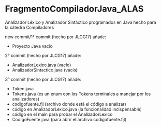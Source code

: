 FragmentoCompiladorJava_ALAS
============================

Analizador Léxico y Analizador Sintáctico programados en Java hecho para la cátedra Compiladores

new commit/1° commit (hecho por JLCG17) añade:
* Proyecto Java vacío

2° commit (hecho por JLCG17) añade:
* AnalizadorLexico.java (vacío)
* AnalizadorSintactico.java (vacío)

3° commit (hecho por JLCG17) añade:
* Token.java
* Tokens.java (es un enum con los Tokens terminales a manejar por los analizadores)
* codigofuente.fjl (archivo donde está el código a analizar)
* código en AnalizadorLexico.java (la funcionalidad indispensable)
* código en el main para probar el AnalizadorLexico
* CodigoFuente.java (para abrir el archivo codigofuente.fjl)


